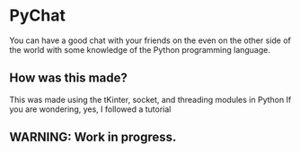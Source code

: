 # PyChat
You can have a good chat with your friends on the even on the other side of the world with some knowledge of the Python programming language.
## How was this made?
This was made using the tKinter, socket, and threading modules in Python
If you are wondering, yes, I followed a tutorial

## **WARNING:** Work in progress.
